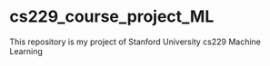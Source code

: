 # cs229_course_project_ML
This repository is my project of Stanford University cs229 Machine Learning
